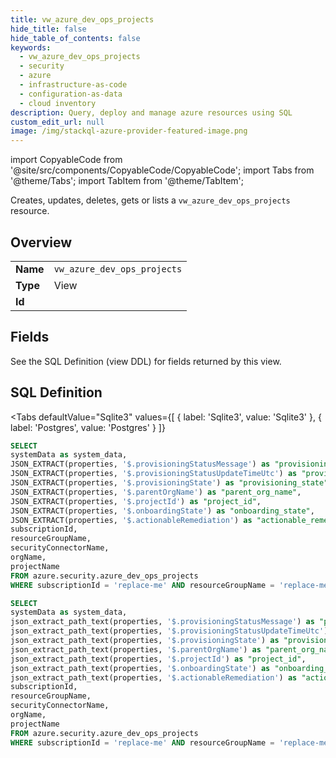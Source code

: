 ```yaml
--- 
title: vw_azure_dev_ops_projects
hide_title: false
hide_table_of_contents: false
keywords:
  - vw_azure_dev_ops_projects
  - security
  - azure
  - infrastructure-as-code
  - configuration-as-data
  - cloud inventory
description: Query, deploy and manage azure resources using SQL
custom_edit_url: null
image: /img/stackql-azure-provider-featured-image.png
---
```


import CopyableCode from '@site/src/components/CopyableCode/CopyableCode';
import Tabs from '@theme/Tabs';
import TabItem from '@theme/TabItem';

Creates, updates, deletes, gets or lists a <code>vw_azure_dev_ops_projects</code> resource.

## Overview
<table><tbody>
<tr><td><b>Name</b></td><td><code>vw_azure_dev_ops_projects</code></td></tr>
<tr><td><b>Type</b></td><td>View</td></tr>
<tr><td><b>Id</b></td><td><CopyableCode code="azure.security.vw_azure_dev_ops_projects" /></td></tr>
</tbody></table>

## Fields

See the SQL Definition (view DDL) for fields returned by this view.

## SQL Definition

<Tabs
defaultValue="Sqlite3"
values={[
{ label: 'Sqlite3', value: 'Sqlite3' },
{ label: 'Postgres', value: 'Postgres' }
]}
>
<TabItem value="Sqlite3">

```sql
SELECT
systemData as system_data,
JSON_EXTRACT(properties, '$.provisioningStatusMessage') as "provisioning_status_message",
JSON_EXTRACT(properties, '$.provisioningStatusUpdateTimeUtc') as "provisioning_status_update_time_utc",
JSON_EXTRACT(properties, '$.provisioningState') as "provisioning_state",
JSON_EXTRACT(properties, '$.parentOrgName') as "parent_org_name",
JSON_EXTRACT(properties, '$.projectId') as "project_id",
JSON_EXTRACT(properties, '$.onboardingState') as "onboarding_state",
JSON_EXTRACT(properties, '$.actionableRemediation') as "actionable_remediation",
subscriptionId,
resourceGroupName,
securityConnectorName,
orgName,
projectName
FROM azure.security.azure_dev_ops_projects
WHERE subscriptionId = 'replace-me' AND resourceGroupName = 'replace-me' AND securityConnectorName = 'replace-me' AND orgName = 'replace-me';
```

</TabItem>
<TabItem value="Postgres">

```sql
SELECT
systemData as system_data,
json_extract_path_text(properties, '$.provisioningStatusMessage') as "provisioning_status_message",
json_extract_path_text(properties, '$.provisioningStatusUpdateTimeUtc') as "provisioning_status_update_time_utc",
json_extract_path_text(properties, '$.provisioningState') as "provisioning_state",
json_extract_path_text(properties, '$.parentOrgName') as "parent_org_name",
json_extract_path_text(properties, '$.projectId') as "project_id",
json_extract_path_text(properties, '$.onboardingState') as "onboarding_state",
json_extract_path_text(properties, '$.actionableRemediation') as "actionable_remediation",
subscriptionId,
resourceGroupName,
securityConnectorName,
orgName,
projectName
FROM azure.security.azure_dev_ops_projects
WHERE subscriptionId = 'replace-me' AND resourceGroupName = 'replace-me' AND securityConnectorName = 'replace-me' AND orgName = 'replace-me';
```

</TabItem>
</Tabs>
